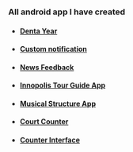 ### All android app I have created
- #### [Denta Year](https://gitfront.io/r/S3L1M/6f46f45ec37b894808cd09987b997fe5d8dd0935/DentalYear/)
- #### [Custom notification](https://github.com/S3L1M/Custom-Notification)
- #### [News Feedback](https://github.com/S3L1M/News-Feed)
- #### [Innopolis Tour Guide App](https://github.com/S3L1M/Innopolis-Tour-Guide-App)
- #### [Musical Structure App](https://github.com/S3L1M/Musical-Structure-App)
- #### [Court Counter](https://github.com/S3L1M/CourtCounter)
- #### [Counter Interface](https://github.com/S3L1M/Counter-Interface)
